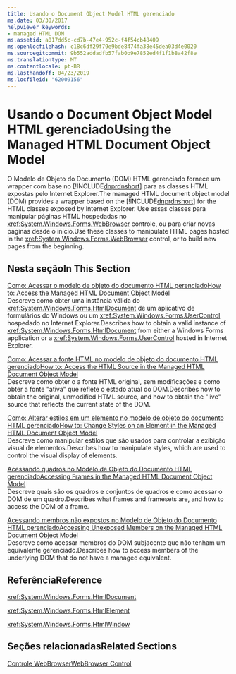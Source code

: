 ```yaml
---
title: Usando o Document Object Model HTML gerenciado
ms.date: 03/30/2017
helpviewer_keywords:
- managed HTML DOM
ms.assetid: a017dd5c-cd7b-47e4-952c-f4f54cb48409
ms.openlocfilehash: c18c6df29f79e9bde8474fa38e45dea03d4e0020
ms.sourcegitcommit: 9b552addadfb57fab0b9e7852ed4f1f1b8a42f8e
ms.translationtype: MT
ms.contentlocale: pt-BR
ms.lasthandoff: 04/23/2019
ms.locfileid: "62009156"
---
```

# <a name="using-the-managed-html-document-object-model"></a><span data-ttu-id="a2c85-102">Usando o Document Object Model HTML gerenciado</span><span class="sxs-lookup"><span data-stu-id="a2c85-102">Using the Managed HTML Document Object Model</span></span>
<span data-ttu-id="a2c85-103">O Modelo de Objeto do Documento (DOM) HTML gerenciado fornece um wrapper com base no [!INCLUDE[dnprdnshort](../../../../includes/dnprdnshort-md.md)] para as classes HTML expostas pelo Internet Explorer.</span><span class="sxs-lookup"><span data-stu-id="a2c85-103">The managed HTML document object model (DOM) provides a wrapper based on the [!INCLUDE[dnprdnshort](../../../../includes/dnprdnshort-md.md)] for the HTML classes exposed by Internet Explorer.</span></span> <span data-ttu-id="a2c85-104">Use essas classes para manipular páginas HTML hospedadas no <xref:System.Windows.Forms.WebBrowser> controle, ou para criar novas páginas desde o início.</span><span class="sxs-lookup"><span data-stu-id="a2c85-104">Use these classes to manipulate HTML pages hosted in the <xref:System.Windows.Forms.WebBrowser> control, or to build new pages from the beginning.</span></span>  
  
## <a name="in-this-section"></a><span data-ttu-id="a2c85-105">Nesta seção</span><span class="sxs-lookup"><span data-stu-id="a2c85-105">In This Section</span></span>  
 [<span data-ttu-id="a2c85-106">Como: Acessar o modelo de objeto do documento HTML gerenciado</span><span class="sxs-lookup"><span data-stu-id="a2c85-106">How to: Access the Managed HTML Document Object Model</span></span>](how-to-access-the-managed-html-document-object-model.md)  
 <span data-ttu-id="a2c85-107">Descreve como obter uma instância válida do <xref:System.Windows.Forms.HtmlDocument> de um aplicativo de formulários do Windows ou um <xref:System.Windows.Forms.UserControl> hospedado no Internet Explorer.</span><span class="sxs-lookup"><span data-stu-id="a2c85-107">Describes how to obtain a valid instance of <xref:System.Windows.Forms.HtmlDocument> from either a Windows Forms application or a <xref:System.Windows.Forms.UserControl> hosted in Internet Explorer.</span></span>  
  
 [<span data-ttu-id="a2c85-108">Como: Acessar a fonte HTML no modelo de objeto do documento HTML gerenciado</span><span class="sxs-lookup"><span data-stu-id="a2c85-108">How to: Access the HTML Source in the Managed HTML Document Object Model</span></span>](how-to-access-the-html-source-in-the-managed-html-document-object-model.md)  
 <span data-ttu-id="a2c85-109">Descreve como obter o a fonte HTML original, sem modificações e como obter a fonte "ativa" que reflete o estado atual do DOM.</span><span class="sxs-lookup"><span data-stu-id="a2c85-109">Describes how to obtain the original, unmodified HTML source, and how to obtain the "live" source that reflects the current state of the DOM.</span></span>  
  
 [<span data-ttu-id="a2c85-110">Como: Alterar estilos em um elemento no modelo de objeto do documento HTML gerenciado</span><span class="sxs-lookup"><span data-stu-id="a2c85-110">How to: Change Styles on an Element in the Managed HTML Document Object Model</span></span>](how-to-change-styles-on-an-element-in-the-managed-html-document-object-model.md)  
 <span data-ttu-id="a2c85-111">Descreve como manipular estilos que são usados para controlar a exibição visual de elementos.</span><span class="sxs-lookup"><span data-stu-id="a2c85-111">Describes how to manipulate styles, which are used to control the visual display of elements.</span></span>  
  
 [<span data-ttu-id="a2c85-112">Acessando quadros no Modelo de Objeto do Documento HTML gerenciado</span><span class="sxs-lookup"><span data-stu-id="a2c85-112">Accessing Frames in the Managed HTML Document Object Model</span></span>](accessing-frames-in-the-managed-html-document-object-model.md)  
 <span data-ttu-id="a2c85-113">Descreve quais são os quadros e conjuntos de quadros e como acessar o DOM de um quadro.</span><span class="sxs-lookup"><span data-stu-id="a2c85-113">Describes what frames and framesets are, and how to access the DOM of a frame.</span></span>  
  
 [<span data-ttu-id="a2c85-114">Acessando membros não expostos no Modelo de Objeto do Documento HTML gerenciado</span><span class="sxs-lookup"><span data-stu-id="a2c85-114">Accessing Unexposed Members on the Managed HTML Document Object Model</span></span>](accessing-unexposed-members-on-the-managed-html-document-object-model.md)  
 <span data-ttu-id="a2c85-115">Descreve como acessar membros do DOM subjacente que não tenham um equivalente gerenciado.</span><span class="sxs-lookup"><span data-stu-id="a2c85-115">Describes how to access members of the underlying DOM that do not have a managed equivalent.</span></span>  
  
## <a name="reference"></a><span data-ttu-id="a2c85-116">Referência</span><span class="sxs-lookup"><span data-stu-id="a2c85-116">Reference</span></span>  
 <xref:System.Windows.Forms.HtmlDocument>  
  
 <xref:System.Windows.Forms.HtmlElement>  
  
 <xref:System.Windows.Forms.HtmlWindow>  
  
## <a name="related-sections"></a><span data-ttu-id="a2c85-117">Seções relacionadas</span><span class="sxs-lookup"><span data-stu-id="a2c85-117">Related Sections</span></span>  
 [<span data-ttu-id="a2c85-118">Controle WebBrowser</span><span class="sxs-lookup"><span data-stu-id="a2c85-118">WebBrowser Control</span></span>](webbrowser-control-windows-forms.md)  
